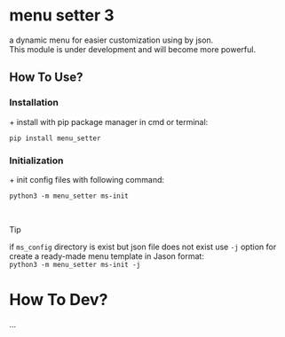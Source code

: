 # menu setter 3
a dynamic menu for easier customization using by json.
<br>
This module is under development and will become more powerful.

<h2>How To Use?</h2>
<h3>Installation</h3>
+ install with pip package manager in cmd or terminal:

<br>

``` 
pip install menu_setter 
```

<h3>Initialization</h3>
+ init config files with following command:

<br>

```
python3 -m menu_setter ms-init
```

<br>

> [!TIP]
>  if `ms_config` directory is exist but json file does not exist use `-j` option for create a ready-made menu template in Jason format:
> <br>
> ```python3 -m menu_setter ms-init -j```

# How To Dev?
...
